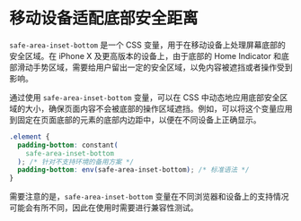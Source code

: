 # 移动设备适配底部安全距离

`safe-area-inset-bottom` 是一个 CSS 变量，用于在移动设备上处理屏幕底部的安全区域。在 iPhone X 及更高版本的设备上，由于底部的 Home Indicator 和底部滑动手势区域，需要给用户留出一定的安全区域，以免内容被遮挡或者操作受到影响。

通过使用 `safe-area-inset-bottom` 变量，可以在 CSS 中动态地应用底部安全区域的大小，确保页面内容不会被底部的操作区域遮挡。例如，可以将这个变量应用到固定在页面底部的元素的底部内边距中，以便在不同设备上正确显示。

```css
.element {
  padding-bottom: constant(
    safe-area-inset-bottom
  ); /* 针对不支持环境的备用方案 */
  padding-bottom: env(safe-area-inset-bottom); /* 标准语法 */
}
```

需要注意的是，`safe-area-inset-bottom` 变量在不同浏览器和设备上的支持情况可能会有所不同，因此在使用时需要进行兼容性测试。
